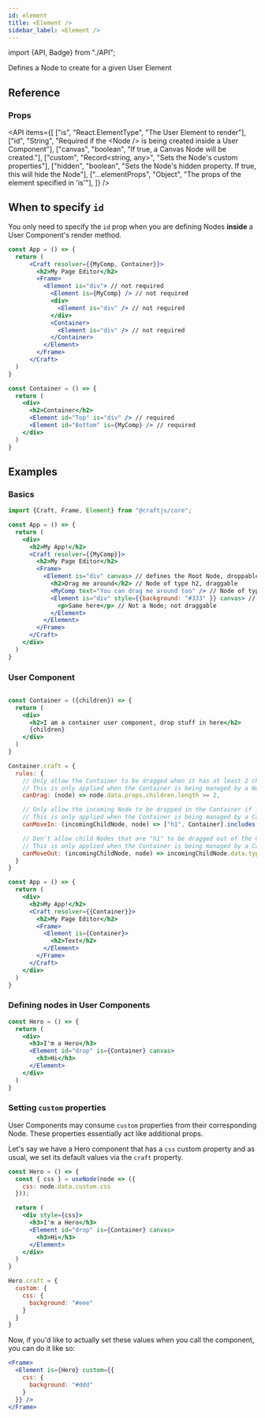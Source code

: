 ```yaml
---
id: element
title: <Element />
sidebar_label: <Element />
---
```


import {API, Badge} from "./API";

<Badge type="component" />

Defines a Node to create for a given User Element

## Reference
### Props
<API items={[
  ["is", "React.ElementType", "The User Element to render"],
  ["id", "String", "Required if the &lt;Node /&gt; is being created inside a User Component"],
  ["canvas", "boolean", "If true, a Canvas Node will be created."],
  ["custom", "Record<string, any>", "Sets the Node's custom properties"],
  ["hidden", "boolean", "Sets the Node's hidden property. If true, this will hide the Node"],
  ["...elementProps", "Object", "The props of the element specified in 'is'"],
]} /> 


## When to specify `id`
You only need to specify the `id` prop when you are defining Nodes **inside** a User Component's render method.
```jsx {6,7,9,12,24-25}
const App = () => {
  return (
      <Craft resolver={{MyComp, Container}}>
        <h2>My Page Editor</h2>
        <Frame> 
          <Element is="div"> // not required
            <Element is={MyComp} /> // not required
            <div>
              <Element is="div" /> // not required
            </div>
            <Container>
              <Element is="div" /> // not required
            </Container>
          </Element>
        </Frame>
      </Craft>
  )
}

const Container = () => {
  return (
    <div>
      <h2>Container</h2>
      <Element id="Top" is="div" /> // required
      <Element id="Bottom" is={MyComp} /> // required
    </div>
  )
}
```

## Examples

### Basics
```jsx 
import {Craft, Frame, Element} from "@craftjs/core";

const App = () => {
  return (
    <div>
      <h2>My App!</h2>
      <Craft resolver={{MyComp}}>
        <h2>My Page Editor</h2>
        <Frame> 
          <Element is="div" canvas> // defines the Root Node, droppable
            <h2>Drag me around</h2> // Node of type h2, draggable
            <MyComp text="You can drag me around too" /> // Node of type MyComp, draggable
            <Element is="div" style={{background: "#333" }} canvas> // Canvas Node of type div, draggable and droppable
              <p>Same here</p> // Not a Node; not draggable
            </Element>
          </Element>
        </Frame>
      </Craft>
    </div>
  )
}
```

### User Component
```jsx

const Container = ({children}) => {
  return (
    <div>
      <h2>I am a container user component, drop stuff in here</h2>
      {children}
    </div>
  )
}

Container.craft = {
  rules: {
    // Only allow the Container to be dragged when it has at least 2 children
    // This is only applied when the Container is being managed by a Node that is a child of a Canvas Node
    canDrag: (node) => node.data.props.children.length >= 2,

    // Only allow the incoming Node to be dropped in the Container if its a "h1" or a "Container" user element
    // This is only applied when the Container is being managed by a Canvas Node
    canMoveIn: (incomingChildNode, node) => ["h1", Container].includes(incomingChildNode.data.type),

    // Don't allow child Nodes that are "h1" to be dragged out of the Container
    // This is only applied when the Container is being managed by a Canvas Node
    canMoveOut: (incomingChildNode, node) => incomingChildNode.data.type != "h1"
  }
}

const App = () => {
  return (
    <div>
      <h2>My App!</h2>
      <Craft resolver={{Container}}>
        <h2>My Page Editor</h2>
        <Frame> 
          <Element is={Container}>
            <h2>Text</h2>
          </Element>
        </Frame>
      </Craft>
    </div>
  )
}
```

### Defining nodes in User Components

```jsx {5}
const Hero = () => {
  return (
    <div>
      <h3>I'm a Hero</h3>
      <Element id="drop" is={Container} canvas>
        <h3>Hi</h3>
      </Element>
    </div>
  )
}
```


### Setting `custom` properties

User Components may consume `custom` properties from their corresponding Node. These properties essentially act like additional props.

Let's say we have a Hero component that has a `css` custom property and as usual, we set its default values via the `craft` property.

```jsx {2-4}
const Hero = () => {
  const { css } = useNode(node => ({
    css: node.data.custom.css
  }));

  return (
    <div style={css}>
      <h3>I'm a Hero</h3>
      <Element id="drop" is={Container} canvas>
        <h3>Hi</h3>
      </Element>
    </div>
  )
}

Hero.craft = {
  custom: {
    css: {
      background: "#eee"
    }
  }
}
```

Now, if you'd like to actually set these values when you call the component, you can do it like so:

```jsx
<Frame>
  <Element is={Hero} custom={{
    css: {
      background: "#ddd"
    }
  }} />
</Frame>
```